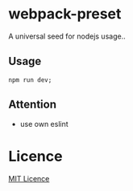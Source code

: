 # webpack-preset

A universal seed for nodejs usage..

## Usage

```shell
npm run dev;
```

## Attention

* use own eslint

# Licence

[MIT Licence](https://github.com/facebook/react/blob/master/LICENSE)
